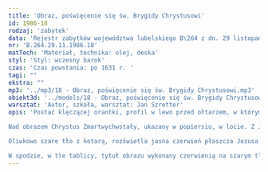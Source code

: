 ```yaml
---
title: 'Obraz, poświęcenie się św. Brygidy Chrystusowi'
id: 1986-18
rodzaj: 'zabytek'
data: 'Rejestr zabytków województwa lubelskiego B\264 z dn. 29 listopada 1986 r. '
nr: 'B.264.29.11.1986.18'
matTech: 'Materiał, technika: olej, deska'
styl: 'Styl: wczesny barok'
czas: 'Czas powstania: po 1631 r. '
tagi: ""
ekstra: ""
mp3: '../mp3/18 - Obraz, poświęcenie się św. Brygidy Chrystusowi.mp3'
obiekt3d: '../models/18 - Obraz, poświęcenie się św. Brygidy Chrystusowi.glb'
warsztat: 'Autor, szkoła, warsztat: Jan Szretter'
opis: 'Postać klęczącej orantki, profil w lewo przed ołtarzem, w którym obraz Matki Boskiej. 

Nad obrazem Chrystus Zmartwychwstały, ukazany w popiersiu, w locie. Z Jego ust sentencja: TU ERIS SPONSA MEA VIDEBIS SECRETA CELESTIA. 

Oliwkowo szare tło z kotarą, rozświetla jasna czerwień płaszcza Jezusa i orantki. Żółto brązowe rozświetlenie w szczycie. 

W spodzie, w tle tablicy, tytuł obrazu wykonany czerwienią na szarym tle: IN SPONSAM A CHRISTO ELIGITUR. '
---
```



